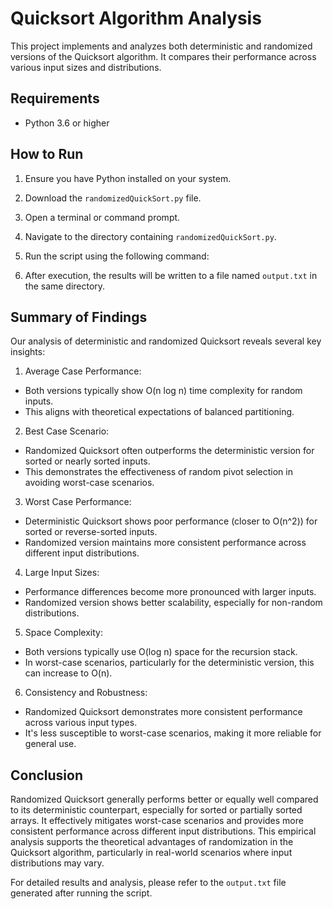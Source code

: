 # Quicksort Algorithm Analysis

This project implements and analyzes both deterministic and randomized versions of the Quicksort algorithm. It compares their performance across various input sizes and distributions.

## Requirements

- Python 3.6 or higher

## How to Run

1. Ensure you have Python installed on your system.
2. Download the `randomizedQuickSort.py` file.
3. Open a terminal or command prompt.
4. Navigate to the directory containing `randomizedQuickSort.py`.
5. Run the script using the following command:

6. After execution, the results will be written to a file named `output.txt` in the same directory.

## Summary of Findings

Our analysis of deterministic and randomized Quicksort reveals several key insights:

1. Average Case Performance:
- Both versions typically show O(n log n) time complexity for random inputs.
- This aligns with theoretical expectations of balanced partitioning.

2. Best Case Scenario:
- Randomized Quicksort often outperforms the deterministic version for sorted or nearly sorted inputs.
- This demonstrates the effectiveness of random pivot selection in avoiding worst-case scenarios.

3. Worst Case Performance:
- Deterministic Quicksort shows poor performance (closer to O(n^2)) for sorted or reverse-sorted inputs.
- Randomized version maintains more consistent performance across different input distributions.

4. Large Input Sizes:
- Performance differences become more pronounced with larger inputs.
- Randomized version shows better scalability, especially for non-random distributions.

5. Space Complexity:
- Both versions typically use O(log n) space for the recursion stack.
- In worst-case scenarios, particularly for the deterministic version, this can increase to O(n).

6. Consistency and Robustness:
- Randomized Quicksort demonstrates more consistent performance across various input types.
- It's less susceptible to worst-case scenarios, making it more reliable for general use.

## Conclusion

Randomized Quicksort generally performs better or equally well compared to its deterministic counterpart, especially for sorted or partially sorted arrays. It effectively mitigates worst-case scenarios and provides more consistent performance across different input distributions. This empirical analysis supports the theoretical advantages of randomization in the Quicksort algorithm, particularly in real-world scenarios where input distributions may vary.

For detailed results and analysis, please refer to the `output.txt` file generated after running the script.